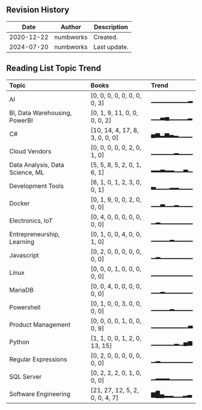 ## Revision History

|Date|Author|Description|
|---|---|---|
|2020-12-22|numbworks|Created.|
|2024-07-20|numbworks|Last update.|

## Reading List Topic Trend

| Topic                           | Books                          | Trend     |
|:--------------------------------|:-------------------------------|:----------|
| AI                              | [0, 0, 0, 0, 0, 0, 0, 0, 3]    | ▁▁▁▁▁▁▁▁▂ |
| BI, Data Warehousing, PowerBI   | [0, 1, 9, 11, 0, 0, 0, 0, 2]   | ▁▁▃▄▁▁▁▁▂ |
| C#                              | [10, 14, 4, 17, 8, 3, 0, 0, 0] | ▄▅▂▅▃▂▁▁▁ |
| Cloud Vendors                   | [0, 0, 0, 0, 0, 2, 0, 1, 0]    | ▁▁▁▁▁▂▁▁▁ |
| Data Analysis, Data Science, ML | [5, 5, 8, 5, 2, 0, 1, 6, 1]    | ▂▂▃▂▂▁▁▃▁ |
| Development Tools               | [6, 1, 0, 1, 2, 3, 0, 0, 1]    | ▃▁▁▁▂▂▁▁▁ |
| Docker                          | [0, 1, 9, 0, 0, 2, 0, 0, 0]    | ▁▁▃▁▁▂▁▁▁ |
| Electronics, IoT                | [0, 4, 0, 0, 0, 0, 0, 0, 0]    | ▁▂▁▁▁▁▁▁▁ |
| Entrepreneurship, Learning      | [0, 1, 0, 0, 4, 0, 0, 1, 0]    | ▁▁▁▁▂▁▁▁▁ |
| Javascript                      | [0, 2, 0, 0, 0, 0, 0, 0, 0]    | ▁▂▁▁▁▁▁▁▁ |
| Linux                           | [0, 0, 0, 1, 0, 0, 0, 0, 0]    | ▁▁▁▁▁▁▁▁▁ |
| MariaDB                         | [0, 0, 4, 0, 0, 0, 0, 0, 0]    | ▁▁▂▁▁▁▁▁▁ |
| Powershell                      | [0, 1, 0, 0, 3, 0, 0, 0, 0]    | ▁▁▁▁▂▁▁▁▁ |
| Product Management              | [0, 0, 0, 0, 1, 0, 0, 0, 9]    | ▁▁▁▁▁▁▁▁▃ |
| Python                          | [1, 1, 0, 0, 1, 2, 0, 13, 15]  | ▁▁▁▁▁▂▁▄▅ |
| Regular Expressions             | [0, 2, 0, 0, 0, 0, 0, 0, 0]    | ▁▂▁▁▁▁▁▁▁ |
| SQL Server                      | [0, 2, 2, 2, 0, 1, 0, 0, 0]    | ▁▂▂▂▁▁▁▁▁ |
| Software Engineering            | [21, 27, 12, 5, 2, 0, 0, 4, 7] | ▆█▄▂▂▁▁▂▃ |
